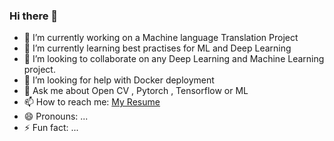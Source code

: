 ### Hi there 👋

<!--
**gd1m3y/gd1m3y** is a ✨ _special_ ✨ repository because its `README.md` (this file) appears on your GitHub profile.

Here are some ideas to get you started: -->

- 🔭 I’m currently working on a Machine language Translation Project
- 🌱 I’m currently learning best practises for ML and Deep Learning
- 👯 I’m looking to collaborate on any Deep Learning and Machine Learning project.
- 🤔 I’m looking for help with Docker deployment
- 💬 Ask me about Open CV , Pytorch , Tensorflow or ML
- 📫 How to reach me: [My Resume](https://drive.google.com/file/d/1qsDyaxrkPwpq5WtZvG3MIMhflY6xpClg/view?usp=sharing)
- 😄 Pronouns: ...
- ⚡ Fun fact: ...
